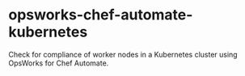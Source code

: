 # opsworks-chef-automate-kubernetes
Check for compliance of worker nodes in a Kubernetes cluster using OpsWorks for Chef Automate.
